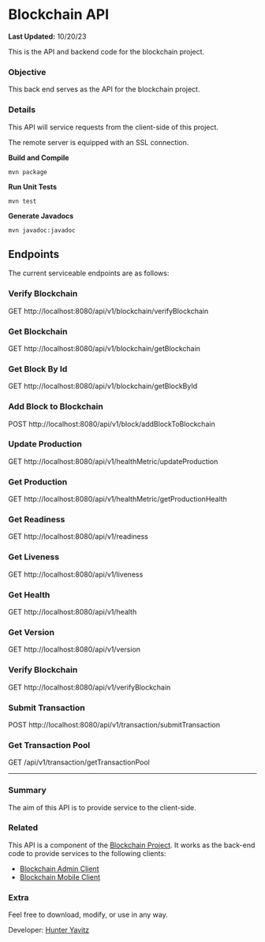# Blockchain API
**Last Updated:** 10/20/23

This is the API and backend code for the blockchain project.

### Objective
This back end serves as the API for the blockchain project.

### Details
This API will service requests from the client-side of this project.

The remote server is equipped with an SSL connection.

**Build and Compile**
```shell
mvn package
```

**Run Unit Tests**
```shell
mvn test
```

**Generate Javadocs**
```shell
mvn javadoc:javadoc
```

## Endpoints
The current serviceable endpoints are as follows:

### Verify Blockchain
GET http://localhost:8080/api/v1/blockchain/verifyBlockchain

### Get Blockchain
GET http://localhost:8080/api/v1/blockchain/getBlockchain

### Get Block By Id
GET http://localhost:8080/api/v1/blockchain/getBlockById

### Add Block to Blockchain
POST http://localhost:8080/api/v1/block/addBlockToBlockchain

### Update Production
GET http://localhost:8080/api/v1/healthMetric/updateProduction

### Get Production
GET http://localhost:8080/api/v1/healthMetric/getProductionHealth

### Get Readiness
GET http://localhost:8080/api/v1/readiness

### Get Liveness
GET http://localhost:8080/api/v1/liveness

### Get Health
GET http://localhost:8080/api/v1/health

### Get Version
GET http://localhost:8080/api/v1/version

### Verify Blockchain
GET http://localhost:8080/api/v1/verifyBlockchain

### Submit Transaction
POST http://localhost:8080/api/v1/transaction/submitTransaction

### Get Transaction Pool
GET /api/v1/transaction/getTransactionPool

---

### Summary
The aim of this API is to provide service to the client-side.

### Related
This API is a component of the [Blockchain Project](https://github.com/hunteryavitz/blockchain-main).  It works as the back-end code to provide services to the following clients:

- [Blockchain Admin Client](https://github.com/hunteryavitz/blockchain-client-admin)
- [Blockchain Mobile Client](https://github.com/hunteryavitz/blockchain-client-mobile)

### Extra
Feel free to download, modify, or use in any way.

Developer: [Hunter Yavitz](mailto:h.yavitz@gmail.com)
